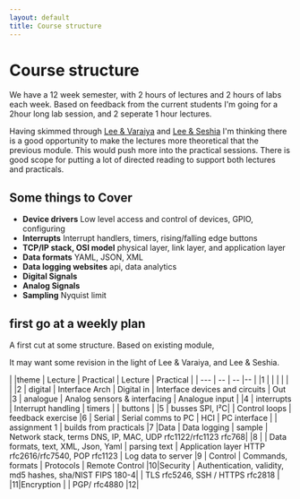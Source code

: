 ```yaml
---
layout: default
title: Course structure
---
```


# Course structure
We have a 12 week semester, with 2 hours of lectures and 2 hours of labs each week.  Based on feedback from the current students I'm going for a 2hour long lab session, and 2 seperate 1 hour lectures.

Having skimmed through [Lee & Varaiya](http://leevaraiya.org/) and [Lee & Seshia](http://leeseshia.org/) I'm thinking there is a good opportunity to make the lectures more theoretical that the previous module.   This would push more into the practical sessions.  There is good scope for putting a lot of directed reading to support both lectures and practicals.

## Some things to Cover
* **Device drivers** Low level access and control of devices, GPIO, configuring
* **Interrupts** Interrupt handlers, timers, rising/falling edge buttons
* **TCP/IP stack, OSI model** physical layer, link layer, and application layer
* **Data formats** YAML, JSON, XML
* **Data logging websites** api, data analytics
* **Digital Signals**
* **Analog Signals**
* **Sampling** Nyquist limit

## first go at a  weekly plan
A first cut at some structure.  Based on existing module,

It may want some revision in the light of Lee & Varaiya, and Lee & Seshia.

|     |theme | Lecture  | Practical   | Lecture  | Practical |
| --- | -- | --  |-- |
|1 |  | | | | |
|2 | digital | Interface Arch | Digital in | Interface devices and circuits | Out
|3 | analogue | Analog sensors & interfacing | Analogue input |
|4 | interrupts | Interrupt handling | timers | | buttons |
|5 | busses SPI, I²C|  | Control loops | feedback exercise
|6 | Serial | Serial comms to PC | HCI | PC interface
|  | assignment 1 | builds from practicals
|7 |Data | Data logging | sample | Network stack, terms DNS, IP, MAC, UDP rfc1122/rfc1123 rfc768|
|8 |     | Data formats, text, XML, Json, Yaml | parsing text | Application layer HTTP rfc2616/rfc7540, POP rfc1123  | Log data to server
|9 | Control | Commands, formats | Protocols |  Remote Control
|10|Security | Authentication, validity, md5 hashes, sha/NIST FIPS 180-4| | TLS rfc5246, SSH / HTTPS rfc2818 |
|11|Encryption | | PGP/ rfc4880
|12|

